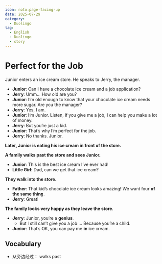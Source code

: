 ```yaml
---
icon: noto:page-facing-up
date: 2025-07-29
category:
  - Duolingo
tag:
  - English
  - Duolingo
  - story
---
```


# Perfect for the Job

Junior enters an ice cream store. He speaks to Jerry, the manager.

- **Junior**: Can I have a chocolate ice cream and a job application?
- **Jerry**: Umm… How old are you?
- **Junior**: I’m old enough to know that your chocolate ice cream needs more sugar. Are you the manager?
- **Jerry**: Yes, I am.
- **Junior**: I’m Junior. Listen, if you give me a job, I can help you make a lot of money.
- **Jerry**: But you’re just a kid.
- **Junior**: That’s why I’m perfect for the job.
- **Jerry**: No thanks. Junior.

**Later, Junior is eating his ice cream in front of the store.**

**A family walks past the store and sees Junior.**

- **Junior**: This is the best ice cream I’ve ever had!
- **Little Girl**: Dad, can we get that ice cream?

**They walk into the store.**

- **Father**: That kid’s chocolate ice cream looks amazing! We want four **of the same thing**.
- **Jerry**: Great!

**The family looks very happy as they leave the store.**

- **Jerry**: Junior, you’re a **genius**.
  - But I still can’t give you a job … Because you’re a child.
- **Junior**: That’s OK, you can pay me **in** ice cream.

## Vocabulary

- 从旁边经过： walks past
